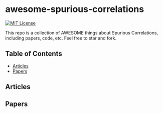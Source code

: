 # awesome-spurious-correlations

[![MIT License](https://img.shields.io/badge/license-MIT-green.svg)](https://opensource.org/licenses/MIT) 

This repo is a collection of AWESOME things about Spurious Correlations, including papers, code, etc. Feel free to star and fork.


## Table of Contents

- [Articles](#articles)
- [Papers](#papers)


## Articles


## Papers

